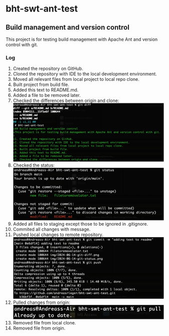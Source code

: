 # bht-swt-ant-test
## Build management and version control
This project is for testing build management with Apache Ant and version control with git.

### Log
1. Created the repository on GitHub.
2. Cloned the repository with IDE to the local development environment.
3. Moved all relevant files from local project to local repo clone.
4. Built project from build file.
5. Added this text to README.md.
6. Added a file to be removed later.
7. Checked the differences between origin and clone: ![git diff](https://github.com/andreasrieger/bht-swt-ant-test/blob/main/img/2024-06-14-git-diff.png)
8. Checked the status: ![git status](https://github.com/andreasrieger/bht-swt-ant-test/blob/main/img/2024-06-14-git-status.png)
9. Added all files to staging except those to be ignored in .gitignore.
10. Commited all changes with message.
11. Pushed local changes to remote repository. ![git commit & push](https://github.com/andreasrieger/bht-swt-ant-test/blob/main/img/2024-06-14-git-commit-push.png)
12. Pulled changes from origin: ![git pull](https://github.com/andreasrieger/bht-swt-ant-test/blob/main/img/2024-06-14-git-pull.png)
13. Removed file from local clone.
14. Removed file from origin.